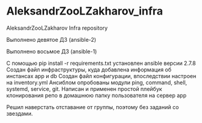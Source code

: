 # AleksandrZooLZakharov_infra
AleksandrZooLZakharov Infra repository

Выполнено девятое ДЗ (ansible-2)




Выполнено восьмое ДЗ (ansible-1)

С помощью pip install -r requirements.txt установлен ansible версии 2.7.8
Создан файл инфраструктуры, куда добавлена информация об инстансах app и db
Создан файл конфигурации, впоследствии настроен на inventory.yml
Ансиблом опробованы модули ping, command, shell, systemd, service, git.
Написан и применен простой плейбук клонирования репо в домашнюю папку пользователя на сервер app

Решил наверстать отставание от группы, поэтому без заданий со звездами.
